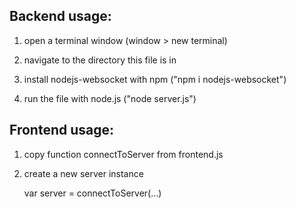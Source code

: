 ## Backend usage:

1) open a terminal window (window > new terminal)

2) navigate to the directory this file is in

3) install nodejs-websocket with npm ("npm i nodejs-websocket")

4) run the file with node.js ("node server.js")

## Frontend usage:

1) copy function connectToServer from frontend.js

2) create a new server instance

    var server = connectToServer(...)